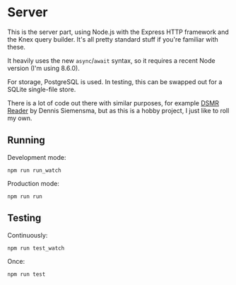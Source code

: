 Server
======

This is the server part, using Node.js with the Express HTTP framework and the
Knex query builder. It's all pretty standard stuff if you're familiar with
these.

It heavily uses the new `async`/`await` syntax, so it requires a recent Node
version (I'm using 8.6.0).

For storage, PostgreSQL is used. In testing, this can be swapped out for a
SQLite single-file store.

There is a lot of code out there with similar purposes, for example [DSMR
Reader](https://github.com/dennissiemensma/dsmr-reader) by Dennis Siemensma,
but as this is a hobby project, I just like to roll my own.

Running
-------

Development mode:

    npm run run_watch

Production mode:

    npm run run

Testing
-------

Continuously:

    npm run test_watch

Once:

    npm run test
